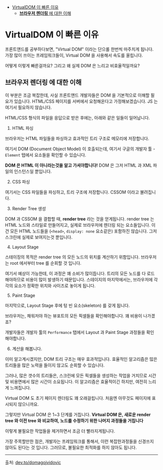 - [VirtualDOM 이 빠른 이유](#virtualdom-이-빠른-이유)
  - [**브라우저 렌더링** 에 대한 이해](#브라우저-렌더링-에-대한-이해)

# VirtualDOM 이 빠른 이유

프론트앤드를 공부하다보면, "Virtual DOM" 이라는 단으롤 한번씩 마주치게 됩니다. 가장 많이 쓰이는 프레임워크들이, Virtual DOM 을 사용해서 속도를 올립니다.

어떻게 이렇게 빠른걸까요? 그리고 왜 실제 DOM 은 느리고 비효율적일까요?

## **브라우저 렌더링** 에 대한 이해

이 부분은 조금 복잡한데, 사실 프론트앤드 개발자들은 DOM 을 기본적으로 이해할 필요가 있습니다.
HTML/CSS 페이지를 서버에서 요청해온다고 가정해보겠습니다. JS 는 여기서 필요하지 않습니다.

HTML/CSS 형식의 파일을 응답으로 받은 후에는, 아래와 같은 일들이 일어납니다.

1. HTML 파싱

브라우저는 HTML 파일들을 파싱하고 효과적인 트리 구조로 메모리에 저장합니다.

여기서 DOM (Document Object Model) 이 호출되는데, 여기서 구글의 개발자 툴 - `Element` 탭에서 요소들을 확인할 수 있습니다.

**DOM 은 HTML 이 아니라는것을 알고 가셔야합니다!** DOM 은 그저 HTML 과 XML 파일의 인스턴스일 뿐입니다.

2. CSS 파싱

여기서는 CSS 파일들을 파싱하고, 트리 구조에 저장합니다. CSSOM 이라고 불려집니다.

3. Render Tree 생성

DOM 과 CSSOM 을 결합할 때, **render tree** 라는 것을 얻게됩니다. render tree 는 HTML 노드와 스타일로 만들어지고, 실제로 브라우저에 렌더링 되는 요소들입니다.
이건 모든 HTML 노드들을 (`<head>`, `display: none`  요소같은) 포함하진 않습니다. 그저 스크린에 실제로 보여지는것 뿐입니다.

4. Layout Stage

스테이징의 목적은 render tree 의 모든 노드의 위치를 계산하기 위함입니다. 브라우저는 root 에서부터 tree 를 순회할 것 입니다.

여기서 예상이 가능한데, 이 과정은 꽤 소비가 많이듭니다. 트리의 모든 노드를 다 로드해야하므로 비용이 많이 발생하기 때문입니다. 스테이지의 마지막에서는, 브라우저에 각각의 요소가 정확한 위치와 사이즈로 놓이게 됩니다.

5. Paint Stage

마지막으로, Layout Stage 후에 텅 빈 요소(skeleton) 를 갖게 됩니다.

브라우저는, 채워저야 하는 뷰포트의 모든 픽셀들을 확인해야합니다. 꽤 비용이 나가겠죠?

개발자들은 개발자 툴의 `Performance` 탭에서 Layout 과 Paint Stage 과정들을 확인해야합니다.

6. 계산을 해봅니다.

이미 알고계시겠지만, DOM 트리 구조는 매우 효과적입니다. 효율적인 알고리즘은 많은 트리들을 많은 노력을 들이지 않고도 순회할 수 있습니다. 

그러나, 많은 갯수의 트리들은, 스크린에 모든 픽셀들을 생성하는 작업을 거치므로 시간 및 비용면에서 많은 시간이 소요됩니다. 이 알고리즘은 효율적이긴 하지만, 여전히 느리게 느껴집니다.

Virtual DOM 도 초기 페이지 렌더링도 꽤 오래걸립니다. 처음엔 아무것도 페이지에 표시되지 않으니까요.

그렇지만 Virtual DOM 은 1~3 단계를 거칩니다. **Virtual DOM 은, 새로운 render tree 와 이전 tree 와 비교하여, 노드를 수정하기 위한 나머지 과정들을 거칩니다**

이렇게 불필요한 작업들을 제거하면서 조금 더 빨라지게됩니다.

가장 주목할만한 점은, 개발자는 프레임워크를 통해서, 이런 복잡한과정들을 신경쓰지 않아도 된다는 것 입니다. 그러므로, 불필요한 최적화를 하지 않아도 됩니다.

-----

출처: [dev.to/domagojvidovic](https://dev.to/domagojvidovic/why-is-the-virtual-dom-so-fast-o6e)